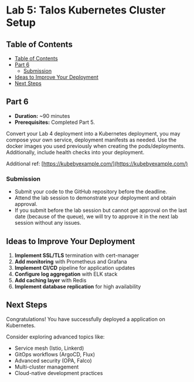 # Lab 5: Talos Kubernetes Cluster Setup

## Table of Contents

- [Table of Contents](#table-of-contents)
- [Part 6](#part-6)
  - [Submission](#submission)
- [Ideas to Improve Your Deployment](#ideas-to-improve-your-deployment)
- [Next Steps](#next-steps)

## Part 6

- **Duration:** ~90 minutes
- **Prerequisites:** Completed Part 5.

Convert your Lab 4 deployment into a Kubernetes deployment, you may compose your own service, deployment manifests as needed.
Use the docker images you used previously when creating the pods/deployments.
Additionally, include health checks into your deployment.

Additional ref: [https://kubebyexample.com/](https://kubebyexample.com/)

### Submission

- Submit your code to the GitHub repository before the deadline.
- Attend the lab session to demonstrate your deployment and obtain approval.
- If you submit before the lab session but cannot get approval on the last date (because of the queue), we will try to approve it in the next lab session without any issues.

## Ideas to Improve Your Deployment

1. **Implement SSL/TLS** termination with cert-manager
2. **Add monitoring** with Prometheus and Grafana
3. **Implement CI/CD** pipeline for application updates
4. **Configure log aggregation** with ELK stack
5. **Add caching layer** with Redis
6. **Implement database replication** for high availability

## Next Steps

Congratulations! You have successfully deployed a application on Kubernetes.

Consider exploring advanced topics like:

- Service mesh (Istio, Linkerd)
- GitOps workflows (ArgoCD, Flux)
- Advanced security (OPA, Falco)
- Multi-cluster management
- Cloud-native development practices
